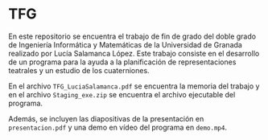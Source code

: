 # TFG 

En este repositorio se encuentra el trabajo de fin de grado del doble grado de Ingeniería Informática y Matemáticas de la Universidad de Granada realizado por Lucía Salamanca López. Este trabajo consiste en el desarrollo de un programa para la ayuda a la planificación de representaciones teatrales y un estudio de los cuaterniones. 

En el archivo `TFG_LuciaSalamanca.pdf` se encuentra la memoria del trabajo y en el archivo `Staging_exe.zip` se encuentra el archivo ejecutable del programa. 

Además, se incluyen las diapositivas de la presentación en `presentacion.pdf` y una demo en vídeo del programa en `demo.mp4`.
